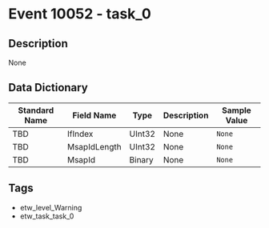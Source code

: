 # Event 10052 - task_0

## Description
None

## Data Dictionary
|Standard Name|Field Name|Type|Description|Sample Value|
|---|---|---|---|---|
|TBD|IfIndex|UInt32|None|`None`|
|TBD|MsapIdLength|UInt32|None|`None`|
|TBD|MsapId|Binary|None|`None`|

## Tags
* etw_level_Warning
* etw_task_task_0